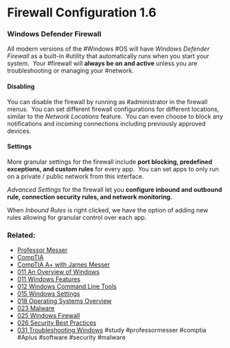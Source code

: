 # Firewall Configuration 1.6

### Windows Defender Firewall

All modern versions of the #Windows #OS will have *Windows Defender Firewall* as a built-in #utility that automatically runs when you start your system.  Your #firewall will **always be on and active** unless you are troubleshooting or managing your #network.

#### Disabling

You can disable the firewall by running as #administrator in the firewall menus.  You can set different firewall configurations for different locations, similar to the *Network Locations* feature.  You can even choose to block any notifications and incoming connections including previously approved devices.

#### Settings

More granular settings for the firewall include **port blocking, predefined exceptions, and custom rules** for every app.  You can set apps to only run on a private / public network from this interface.

*Advanced Settings* for the firewall let you **configure inbound and outbound rule, connection security rules, and network monitoring.**

When *Inbound Rules* is right clicked, we have the option of adding new rules allowing for granular control over each app.

### Related:
- [Professor Messer](https://www.professormesser.com/free-a-plus-training/220-1102/220-1102-video/configuring-windows-firewall-220-1102/ "Professor Messer A+ Guide")
- [CompTIA](https://www.comptia.org/ "CompTIA Homepage")
- [CompTIA A+ with James Messer](CompTIA%20A+%20with%20James%20Messer.md)
- [011 An Overview of Windows](011%20An%20Overview%20of%20Windows.md)
- [011 Windows Features](011%20Windows%20Features.md)
- [012 Windows Command Line Tools](012%20Windows%20Command%20Line%20Tools.md)
- [015 Windows Settings](015%20Windows%20Settings.md)
- [018 Operating Systems Overview](018%20Operating%20Systems%20Overview.md)
- [023 Malware](023%20Malware.md)
- [025 Windows Firewall](025%20Windows%20Firewall.md)
- [026 Security Best Practices](026%20Security%20Best%20Practices.md)
- [031 Troubleshooting Windows](031%20Troubleshooting%20Windows.md)
#study #professormesser #comptia #Aplus #software #security #malware 